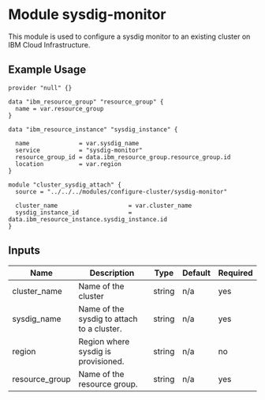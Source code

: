 # Module sysdig-monitor

This module is used to configure a sysdig monitor to an existing cluster on IBM Cloud Infrastructure.

## Example Usage
```
provider "null" {}

data "ibm_resource_group" "resource_group" {
  name = var.resource_group
}

data "ibm_resource_instance" "sysdig_instance" {

  name              = var.sysdig_name
  service           = "sysdig-monitor"
  resource_group_id = data.ibm_resource_group.resource_group.id
  location          = var.region
}

module "cluster_sysdig_attach" {
  source = "../../../modules/configure-cluster/sysdig-monitor"

  cluster_name                    = var.cluster_name
  sysdig_instance_id              = data.ibm_resource_instance.sysdig_instance.id
}
```

<!-- BEGINNING OF PRE-COMMIT-TERRAFORM DOCS HOOK -->
## Inputs

| Name                              | Description                                           | Type   | Default | Required |
|-----------------------------------|-------------------------------------------------------|--------|---------|----------|
| cluster\_name                     | Name of the cluster                                   | string | n/a     | yes      |
| sysdig\_name                      | Name of the sysdig to attach to a cluster.            | string | n/a     | yes      |
| region                            | Region where sysdig is provisioned.                   | string | n/a     | no       |
| resource\_group                   | Name of the resource group.                           | string | n/a     | yes      |

<!-- END OF PRE-COMMIT-TERRAFORM DOCS HOOK -->


